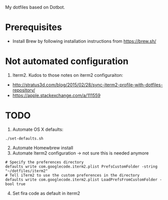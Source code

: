 My dotfiles based on Dotbot.

# Prerequisites
- Install Brew by following installation instructions from https://brew.sh/

# Not automated configuration
1. Iterm2.
Kudos to those notes on iterm2 configuraiton:
- http://stratus3d.com/blog/2015/02/28/sync-iterm2-profile-with-dotfiles-repository/
- https://apple.stackexchange.com/a/111559


# TODO
1. Automate OS X defaults:

```
./set-defaults.sh
```
2. Automate Homewbrew install
3. Automate Iterm2 configuration -> not sure this is needed anymore
```
# Specify the preferences directory
defaults write com.googlecode.iterm2.plist PrefsCustomFolder -string "~/dotfiles/iterm2"
# Tell iTerm2 to use the custom preferences in the directory
defaults write com.googlecode.iterm2.plist LoadPrefsFromCustomFolder -bool true
```
4. Set fira code as default in iterm2